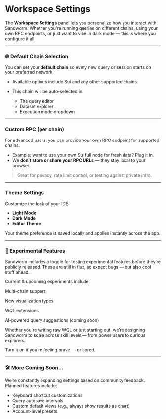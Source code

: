 # Workspace Settings

The **Workspace Settings** panel lets you personalize how you interact with Sandworm. Whether you're running queries on different chains, using your own RPC endpoints, or just want to vibe in dark mode — this is where you configure it all.

---

### 🌐 Default Chain Selection

You can set your **default chain** so every new query or session starts on your preferred network.

- Available options include Sui and any other supported chains.
- This chain will be auto-selected in:

  - The query editor
  - Dataset explorer
  - Execution mode dropdown

---

### Custom RPC (per chain)

For advanced users, you can provide your own RPC endpoint for supported chains.

- Example: want to use your own Sui full node for fresh data? Plug it in.
- We **don’t store or share your RPC URLs** — they stay local to your browser.

> Great for privacy, rate limit control, or testing against private infra.

---

### Theme Settings

Customize the look of your IDE:

- **Light Mode**
- **Dark Mode**
- **Editor Theme**

Your theme preference is saved locally and applies instantly across the app.

---

### 🧪 Experimental Features

Sandworm includes a toggle for testing experimental features before they’re publicly released. These are still in flux, so expect bugs — but also cool stuff ahead.

Current & upcoming experiments include:

Multi-chain support

New visualization types

WQL extensions

AI-powered query suggestions (coming soon)

Whether you're writing raw WQL or just starting out, we’re designing Sandworm to scale across skill levels — from power users to curious explorers.

Turn it on if you’re feeling brave — or bored.

---

### 🛠️ More Coming Soon...

We’re constantly expanding settings based on community feedback. Planned features include:

- Keyboard shortcut customizations
- Query autosave intervals
- Custom default views (e.g., always show results as chart)
- Account-level presets
